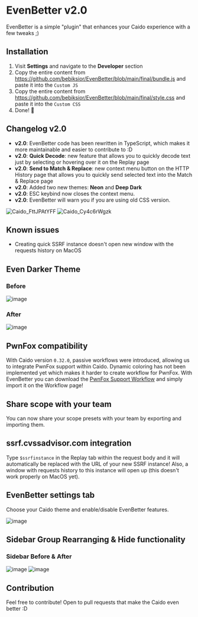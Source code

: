 # EvenBetter v2.0
EvenBetter is a simple "plugin" that enhances your Caido experience with a few tweaks ;)

## Installation
1. Visit **Settings** and navigate to the **Developer** section
2. Copy the entire content from https://github.com/bebiksior/EvenBetter/blob/main/final/bundle.js and paste it into the `Custom JS`
3. Copy the entire content from https://github.com/bebiksior/EvenBetter/blob/main/final/style.css and paste it into the `Custom CSS`
4. Done! 🎉

## Changelog v2.0
- **v2.0**: EvenBetter code has been rewritten in TypeScript, which makes it more maintainable and easier to contribute to :D
- **v2.0**: **Quick Decode**: new feature that allows you to quickly decode text just by selecting or hovering over it on the Replay page
- **v2.0**: **Send to Match & Replace**: new context menu button on the HTTP History page that allows you to quickly send selected text into the Match & Replace page
- **v2.0**: Added two new themes: **Neon** and **Deep Dark**
- **v2.0**: ESC keybind now closes the context menu.
- **v2.0**: EvenBetter will warn you if you are using old CSS version.

![Caido_FttJPAtYFF](https://github.com/bebiksior/EvenBetter/assets/71410238/df14e464-3de7-4884-b5f9-f8128091964e)
![Caido_Cy4c6rWgzk](https://github.com/bebiksior/EvenBetter/assets/71410238/fb983ea5-bd55-49f3-8e0d-129283f0b341)



## Known issues
- Creating quick SSRF instance doesn't open new window with the requests history on MacOS

## Even Darker Theme

### Before
![image](https://github.com/bebiksior/EvenBetter/assets/71410238/efd7a8b7-797b-4093-b794-acb162a72a64)

### After
![image](https://github.com/bebiksior/EvenBetter/assets/71410238/405d095e-338b-4796-b722-555d8eb73e92)

## PwnFox compatibility
With Caido version `0.32.0`, passive workflows were introduced, allowing us to integrate PwnFox support within Caido. Dynamic coloring has not been implemented yet which makes it harder to create workflow for PwnFox. With EvenBetter you can download the [PwnFox Support Workflow](https://github.com/bebiksior/EvenBetter/workflow/workflow-PwnFox_Support.json) and simply import it on the Workflow page!

## Share scope with your team
You can now share your scope presets with your team by exporting and importing them.


## ssrf.cvssadvisor.com integration
Type `$ssrfinstance` in the Replay tab within the request body and it will automatically be replaced with the URL of your new SSRF instance! Also, a window with requests history to this instance will open up (this doesn't work properly on MacOS yet).


## EvenBetter settings tab
Choose your Caido theme and enable/disable EvenBetter features.

![image](https://github.com/bebiksior/EvenBetter/assets/71410238/231d15aa-a50d-4507-b30f-c060fbb24adc)

## Sidebar Group Rearranging & Hide functionality 

### Sidebar Before & After
![image](https://github.com/bebiksior/EvenBetter/assets/71410238/a1859822-53be-4975-acb3-189132609188)
![image](https://github.com/bebiksior/EvenBetter/assets/71410238/bd48fad3-4b29-4a86-99d1-bb11655141cc)

## Contribution
Feel free to contribute! Open to pull requests that make the Caido even better :D
